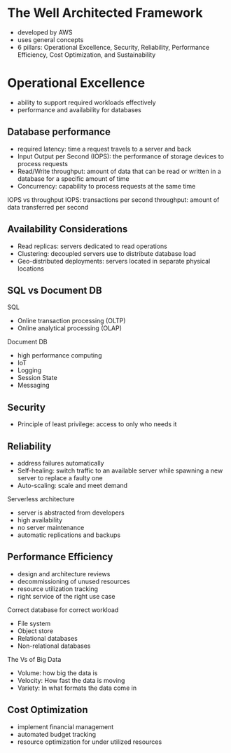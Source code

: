 # The Well Architected Framework
* developed by AWS
* uses general concepts
* 6 pillars: Operational Excellence, Security, Reliability, Performance Efficiency, Cost Optimization, and Sustainability

# Operational Excellence
* ability to support required workloads effectively
* performance and availability for databases
## Database performance
* required latency: time a request travels to a server and back
* Input Output per Second (IOPS): the performance of storage devices to process requests
* Read/Write throughput: amount of data that can be read or written in a database for a specific amount of time
* Concurrency: capability to process requests at the same time

IOPS vs throughput
IOPS: transactions per second
throughput: amount of data transferred per second

## Availability Considerations
* Read replicas: servers dedicated to read operations
* Clustering: decoupled servers use to distribute database load
* Geo-distributed deployments: servers located in separate physical locations

## SQL vs Document DB
SQL
* Online transaction processing (OLTP)
* Online analytical processing (OLAP)

Document DB
* high performance computing
* IoT
* Logging
* Session State
* Messaging

## Security
* Principle of least privilege: access to only who needs it

## Reliability
* address failures automatically
* Self-healing: switch traffic to an available server while spawning a new server to replace a faulty one
* Auto-scaling: scale and meet demand

Serverless architecture
* server is abstracted from developers
* high availability
* no server maintenance
* automatic replications and backups

## Performance Efficiency
* design and architecture reviews
* decommissioning of unused resources
* resource utilization tracking
* right service of the right use case

Correct database for correct workload
* File system
* Object store
* Relational databases
* Non-relational databases

The Vs of Big Data
* Volume: how big the data is
* Velocity: How fast the data is moving
* Variety: In what formats the data come in

## Cost Optimization
* implement financial management
* automated budget tracking
* resource optimization for under utilized resources